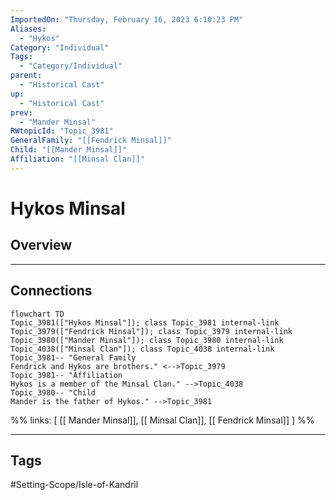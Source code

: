 ```yaml
---
ImportedOn: "Thursday, February 16, 2023 6:10:23 PM"
Aliases:
  - "Hykos"
Category: "Individual"
Tags:
  - "Category/Individual"
parent:
  - "Historical Cast"
up:
  - "Historical Cast"
prev:
  - "Mander Minsal"
RWtopicId: "Topic_3981"
GeneralFamily: "[[Fendrick Minsal]]"
Child: "[[Mander Minsal]]"
Affiliation: "[[Minsal Clan]]"
---
```

# Hykos Minsal
## Overview
---
## Connections
```mermaid
flowchart TD
Topic_3981(["Hykos Minsal"]); class Topic_3981 internal-link
Topic_3979(["Fendrick Minsal"]); class Topic_3979 internal-link
Topic_3980(["Mander Minsal"]); class Topic_3980 internal-link
Topic_4038(["Minsal Clan"]); class Topic_4038 internal-link
Topic_3981-- "General Family
Fendrick and Hykos are brothers." <-->Topic_3979
Topic_3981-- "Affiliation
Hykos is a member of the Minsal Clan." -->Topic_4038
Topic_3980-- "Child
Mander is the father of Hykos." -->Topic_3981
```
%%
links: [ [[ Mander Minsal]], [[ Minsal Clan]], [[ Fendrick Minsal]] ]
%%


---
## Tags
#Setting-Scope/Isle-of-Kandril

